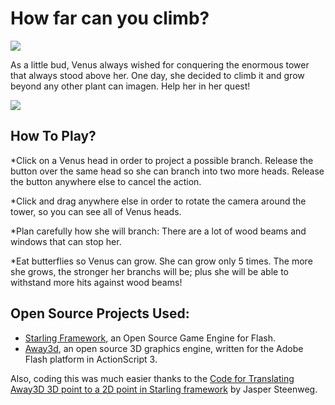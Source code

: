 # How far can you climb?

<img src="http://rojo.com.mx/branchingup/titlePeek.png" style="border:0;">

As a little bud, Venus always wished for conquering the enormous tower that always stood above her. One day, she decided to climb it and grow beyond any other plant can imagen. Help her in her quest!

<img src="http://rojo.com.mx/branchingup/Screencap.png" style="border:0;">

##  How To Play?

*Click on a Venus head in order to project a possible branch. Release the button over the same head so she can branch into two more heads. Release the button anywhere else to cancel the action.

*Click and drag anywhere else in order to rotate the camera around the tower, so you can see all of Venus heads.

*Plan carefully how she will branch: There are a lot of wood beams and windows that can stop her.

*Eat butterflies so Venus can grow. She can grow only 5 times. The more she grows, the stronger her branchs will be; plus she will be able to withstand more hits against wood beams!

## Open Source Projects Used:

* [Starling Framework](http://gamua.com/starling/), an Open Source Game Engine for Flash.
* [Away3d](http://www.away3d.com/), an open source 3D graphics engine, written for the Adobe Flash platform in ActionScript 3.
	
Also, coding this was much easier thanks to the [Code for Translating Away3D 3D point to a 2D point in Starling framework](http://www.mycreativity.nl/blog/translating-away3d-3d-point-to-a-2d-point-in-starling-framework) by Jasper Steenweg.